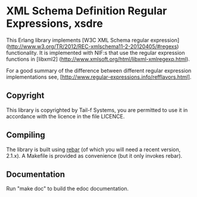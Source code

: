 
XML Schema Definition Regular Expressions, xsdre
================================================

This Erlang library implements [W3C XML Schema regular expression]
(http://www.w3.org/TR/2012/REC-xmlschema11-2-20120405/#regexs)
functionality. It is implemented with NIF:s that use the regular
expression functions in [libxml2]
(http://www.xmlsoft.org/html/libxml-xmlregexp.html).

For a good summary of the difference between different regular
expression implementations see,
[http://www.regular-expressions.info/refflavors.html].


Copyright
---------

This library is copyrighted by Tail-f Systems, you are permitted to
use it in accordance with the licence in the file LICENCE.


Compiling
---------

The library is built using [rebar](https://github.com/basho/rebar) (of
which you will need a recent version, 2.1.x). A Makefile is provided
as convenience (but it only invokes rebar).


Documentation
-------------

Run "make doc" to build the edoc documentation.

